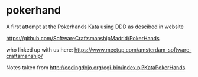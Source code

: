 # pokerhand
A first attempt at the Pokerhands Kata using DDD  as descibed in website 

https://github.com/SoftwareCraftsmanshipMadrid/PokerHands

who linked up with us here: https://www.meetup.com/amsterdam-software-craftsmanship/


Notes taken from http://codingdojo.org/cgi-bin/index.pl?KataPokerHands


